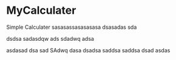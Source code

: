 # MyCalculater
Simple Calculater
sasasassasasasasa
dsasadas
sda

dsdsa
sadasdqw
ads
sdadwq
adsa

asdasad
dsa
sad
SAdwq
dasa
dsadsa
saddsa
saddsa
dsad
asdas
